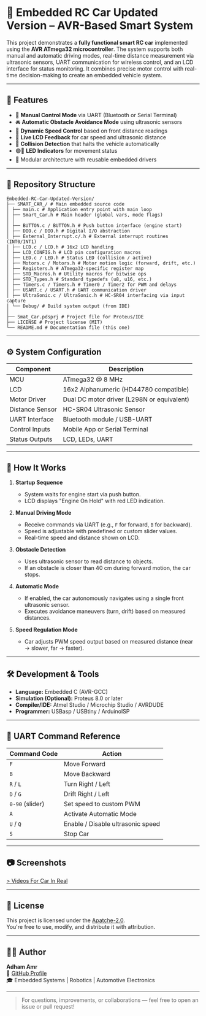 # 🚗 Embedded RC Car Updated Version – AVR-Based Smart System

This project demonstrates a **fully functional smart RC car** implemented using the **AVR ATmega32 microcontroller**. The system supports both manual and automatic driving modes, real-time distance measurement via ultrasonic sensors, UART communication for wireless control, and an LCD interface for status monitoring. It combines precise motor control with real-time decision-making to create an embedded vehicle system.

---

## 🎯 Features

- 🔄 **Manual Control Mode** via UART (Bluetooth or Serial Terminal)
- 🚘 **Automatic Obstacle Avoidance Mode** using ultrasonic sensors
- 📏 **Dynamic Speed Control** based on front distance readings
- 💬 **Live LCD Feedback** for car speed and ultrasonic distance
- 🚨 **Collision Detection** that halts the vehicle automatically
- 🟢🔴 **LED Indicators** for movement status
- 🧠 Modular architecture with reusable embedded drivers

---

## 📁 Repository Structure

```
Embedded-RC-Car-Updated-Version/
├── SMART_CAR_/ # Main embedded source code
│ ├── main.c # Application entry point with main loop
│ ├── Smart_Car.h # Main header (global vars, mode flags)
│ │
│ ├── BUTTON.c / BUTTON.h # Push button interface (engine start)
│ ├── DIO.c / DIO.h # Digital I/O abstraction
│ ├── External_Interrupt.c/.h # External interrupt routines (INT0/INT1)
│ ├── LCD.c / LCD.h # 16x2 LCD handling
│ ├── LCD_CONFIG.h # LCD pin configuration macros
│ ├── LED.c / LED.h # Status LED (collision / active)
│ ├── Motors.c / Motors.h # Motor motion logic (forward, drift, etc.)
│ ├── Registers.h # ATmega32-specific register map
│ ├── STD_Macros.h # Utility macros for bitwise ops
│ ├── STD_Types.h # Standard typedefs (u8, u16, etc.)
│ ├── Timers.c / Timers.h # Timer0 / Timer2 for PWM and delays
│ ├── USART.c / USART.h # UART communication driver
│ ├── UltraSonic.c / UltraSonic.h # HC-SR04 interfacing via input capture
│ └── Debug/ # Build system output (from IDE)
│
├── Smat_Car.pdsprj # Project file for Proteus/IDE
├── LICENSE # Project license (MIT)
└── README.md # Documentation file (this one)
```

---

## ⚙️ System Configuration

| Component         | Description                                     |
|------------------|-------------------------------------------------|
| MCU              | ATmega32 @ 8 MHz                                |
| LCD              | 16x2 Alphanumeric (HD44780 compatible)          |
| Motor Driver     | Dual DC motor driver (L298N or equivalent)      |
| Distance Sensor  | HC-SR04 Ultrasonic Sensor                       |
| UART Interface   | Bluetooth module / USB-UART                     |
| Control Inputs   | Mobile App or Serial Terminal                   |
| Status Outputs   | LCD, LEDs, UART                                 |

---

## 🚀 How It Works

1. **Startup Sequence**
   - System waits for engine start via push button.
   - LCD displays "Engine On Hold" with red LED indication.

2. **Manual Driving Mode**
   - Receive commands via UART (e.g., `F` for forward, `B` for backward).
   - Speed is adjustable with predefined or custom slider values.
   - Real-time speed and distance shown on LCD.

3. **Obstacle Detection**
   - Uses ultrasonic sensor to read distance to objects.
   - If an obstacle is closer than 40 cm during forward motion, the car stops.

4. **Automatic Mode**
   - If enabled, the car autonomously navigates using a single front ultrasonic sensor.
   - Executes avoidance maneuvers (turn, drift) based on measured distances.

5. **Speed Regulation Mode**
   - Car adjusts PWM speed output based on measured distance (near → slower, far → faster).

---

## 🛠️ Development & Tools

- **Language:** Embedded C (AVR-GCC)
- **Simulation (Optional):** Proteus 8.0 or later
- **Compiler/IDE:** Atmel Studio / Microchip Studio / AVRDUDE
- **Programmer:** USBasp / USBtiny / ArduinoISP

---

## 📡 UART Command Reference

| Command Code         | Action                            |
|----------------------|-----------------------------------|
| `F`                  | Move Forward                      |
| `B`                  | Move Backward                     |
| `R` / `L`            | Turn Right / Left                 |
| `D` / `G`            | Drift Right / Left                |
| `0-90` (slider)      | Set speed to custom PWM           |
| `A`                  | Activate Automatic Mode           |
| `U` / `Q`            | Enable / Disable ultrasonic speed |
| `S`                  | Stop Car                          |

---

## 📷 Screenshots

[> Videos For Car In Real](https://drive.google.com/drive/folders/13eISjtNETk8Ca6FLa6vn31HT-yrpULg9?usp=sharing)

---

## 📄 License

This project is licensed under the [Apatche-2.0](LICENSE).  
You're free to use, modify, and distribute it with attribution.

---

## 👨‍💻 Author

**Adham Amr**  
🔗 [GitHub Profile](https://github.com/Adham-amr-1)  
🎓 Embedded Systems | Robotics | Automotive Electronics

---

> For questions, improvements, or collaborations — feel free to open an issue or pull request!



